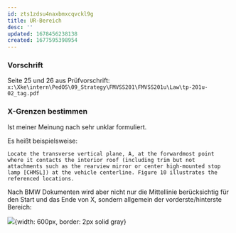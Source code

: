 ```yaml
---
id: zts1zdsu4naxbmxcqvckl9g
title: UR-Bereich
desc: ''
updated: 1678456238138
created: 1677595398954
---
```

### Vorschrift
Seite 25 und 26 aus Prüfvorschrift: `x:\Xke\intern\PedOS\09_Strategy\FMVSS201\FMVSS201u\Law\tp-201u-02_tag.pdf`

### X-Grenzen bestimmen
Ist meiner Meinung nach sehr unklar formuliert.

Es heißt beispielsweise:

`Locate the transverse vertical plane, A, at the forwardmost point where it contacts the interior roof (including trim but not attachments such as the rearview mirror or center high-mounted stop lamp [CHMSL]) at the vehicle centerline. Figure 10 illustrates the referenced locations.`

Nach BMW Dokumenten wird aber nicht nur die Mittellinie berücksichtig für den Start und das Ende von X, sondern allgemein der vorderste/hinterste Bereich:

![](/assets/images/2023-02-28-15-59-18.png){width: 600px, border: 2px solid gray}

